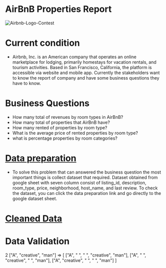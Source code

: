 # AirBnB Properties Report
![Airbnb-Logo-Contest](https://user-images.githubusercontent.com/101809112/161121311-a45f3e47-47ca-40e8-aed9-88ec715b2316.png)

# Current condition
* Airbnb, Inc. is an American company that operates an online marketplace for lodging, primarily homestays for vacation rentals, and tourism activities. Based in San Francisco, California, the platform is accessible via website and mobile app. Currently the stakeholders want to know the report of company and have some business questions they have to know.

# Business Questions
* How many total of revenues by room types in AirBnB?
* How many total of properties that AirBnB have? 
* How many rented of properties by room type?
* What is the average price of rented properties by room type?
* what is percentage properties by room categories?

# [Data preparation](https://docs.google.com/spreadsheets/d/1TenjxELlGHwuRP1ikTIwLVfCN9l20zU9m6E_LrUvJ2s/edit#gid=1020563855)
* To solve this problem that can answered the business question the most important things is collect dataset that required. Dataset obtained from google sheet with seven column consist of listing_id, description, room_type, price, neighborhood, host_name, and last review. To check the dataset, you can click the data preparation link and go directly to the google dataset sheet.

# [Cleaned Data](https://docs.google.com/spreadsheets/d/1Vmxwyar4QdswsQdBUnMlYFRRiMoiN_sN6ofHUj7X8Cs/edit#gid=2059079978)

# Data Validation

2 ["A", "creative", "man"]
=>
[
  ["A", " ", " ", "creative", "man"],
  ["A", " ", "creative", " ", "man"],
  ["A", "creative", " ", " ", "man"]
]

